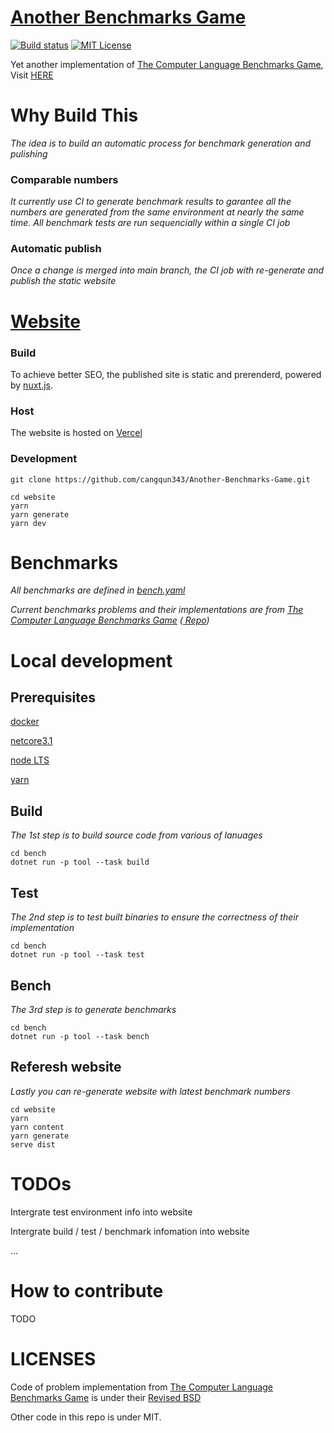 # [Another Benchmarks Game](https://another-benchmarks-game.vercel.app/)
[![Build status](https://img.shields.io/appveyor/ci/cangqun343/Another-Benchmarks-Game/main.svg)](https://ci.appveyor.com/project/cangqun343/Another-Benchmarks-Game)
[![MIT License](https://img.shields.io/github/license/cangqun343/Another-Benchmarks-Game.svg)](https://github.com/cangqun343/Another-Benchmarks-Game/blob/master/LICENSE)

Yet another implementation of [The Computer Language Benchmarks Game](https://benchmarksgame-team.pages.debian.net/benchmarksgame/), Visit [HERE](https://another-benchmarks-game.vercel.app/)

# Why Build This
*The idea is to build an automatic process for benchmark generation and pulishing*

### Comparable numbers
*It currently use CI to generate benchmark results to garantee all the numbers are generated from the same environment at nearly the same time. All benchmark tests are run sequencially within a single CI job*

### Automatic publish

*Once a change is merged into main branch, the CI job with re-generate and publish the static website*


# [Website](https://another-benchmarks-game.vercel.app/)
### Build
To achieve better SEO, the published site is static and prerenderd, powered by [nuxt.js](https://nuxtjs.org/). 

### Host
The website is hosted on [Vercel](https://vercel.com/)

### Development
```
git clone https://github.com/cangqun343/Another-Benchmarks-Game.git

cd website
yarn
yarn generate
yarn dev
```

# Benchmarks
*All benchmarks are defined in [bench.yaml](https://github.com/cangqun343/Another-Benchmarks-Game/blob/main/bench/bench.yaml)*

*Current benchmarks problems and their implementations are from [The Computer Language Benchmarks Game](https://benchmarksgame-team.pages.debian.net/benchmarksgame/)  ([ Repo](https://salsa.debian.org/benchmarksgame-team/benchmarksgame/))*


# Local development
## Prerequisites

[docker](https://www.docker.com/)

[netcore3.1](https://dotnet.microsoft.com/)

[node LTS](https://nodejs.org/)

[yarn](https://yarnpkg.com/)

## Build

*The 1st step is to build source code from various of lanuages*
```
cd bench
dotnet run -p tool --task build
```

## Test

*The 2nd step is to test built binaries to ensure the correctness of their implementation*
```
cd bench
dotnet run -p tool --task test
```

## Bench

*The 3rd step is to generate benchmarks*
```
cd bench
dotnet run -p tool --task bench
```

## Referesh website

*Lastly you can re-generate website with latest benchmark numbers*

```
cd website
yarn
yarn content
yarn generate
serve dist
```

# TODOs
Intergrate test environment info into website

Intergrate build / test / benchmark infomation into website

...

# How to contribute
TODO 

# LICENSES
Code of problem implementation from [The Computer Language Benchmarks Game](https://salsa.debian.org/benchmarksgame-team/benchmarksgame/) is under their [Revised BSD](https://benchmarksgame-team.pages.debian.net/benchmarksgame/license.html)

Other code in this repo is under MIT.
